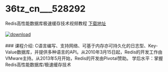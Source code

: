 # 36tz_cn___528292
Redis高性能数据库极速缓存技术视频教程
[下载地址](http://www.36tz.cn/article/528292 "下载地址")
<br/></br>[![download](http://36tz.cn/muke_img/2019_10_2-80-300x180.png "下载地址")](http://www.36tz.cn/article/528292 "下载地址")
<br/></br>### 课程介绍:
C语言编写、支持网络、可基于内存亦可持久化的日志型、Key-Value数据库，并提供多种语言的API。从2010年3月15日起，Redis的开发工作由VMware主持。从2013年5月开始，Redis的开发由Pivotal赞助。
学后水平：掌握Redis高性能数据库/极速缓存技术


 
